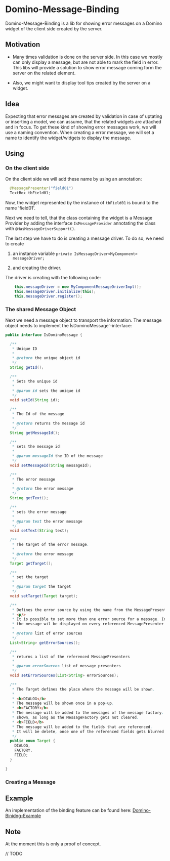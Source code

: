 # Domino-Message-Binding
Domino-Message-Binding is a lib for showing error messages on a Domino widget of the client side created by the server.

## Motivation
* Many times validation is done on the server side. In this case we mostly can only display a message, but are not able to mark the field in error. This libs will provide a solution to show error message coming form the server on the related element.

* Also, we might want to display tool tips created by the server on a widget.

## Idea
Expecting that error messages are created by validation in case of uptating or inserting a model, we can assume, that the related widgets are attached and in focus. To get these kind of showing error messages work, we will use a naming convention. When creating a error message, we will set a name to identify the widget/widgets to display the message.

## Using

### On the client side
On the client side we will add these name by using an annotation:

```java
  @MessagePresenter("field01")
  TextBox tbField01;
```

Now, the widget represented by the instance of `tbField01` is bound to the name 'field01'.

Next we need to tell, that the class containing the widget is a Message Provider by adding the interface `IsMessageProvider`  annotating the class with `@HasMessageDriverSupport()`.

The last step we have to do is creating a message driver. To do so, we need to create

1. an instance variable `private IsMessageDriver<MyComponent> messageDriver;`

2. and creating the driver.

The driver is creating with the following code:

```java
    this.messageDriver = new MyComponentMessageDriverImpl();
    this.messageDriver.initialize(this);
    this.messageDriver.register();
```

### The shared Message Object
Next we need a message object to transport the information. The message object needs to implement the ÌsDominoMessage`-interface:

```java
public interface IsDominoMessage {

  /**
   * Unique ID
   *
   * @return the unique object id
   */
  String getId();

  /**
   * Sets the unique id
   *
   * @param id sets the unique id
   */
  void setId(String id);

  /**
   * The Id of the message
   *
   * @return returns the message id
   */
  String getMessageId();

  /**
   * sets the message id
   *
   * @param messageId the ID of the message
   */
  void setMessageId(String messageId);

  /**
   * The error message
   *
   * @return the error message
   */
  String getText();

  /**
   * sets the error message
   *
   * @param text the error message
   */
  void setText(String text);

  /**
   * The target of the error message.
   *
   * @return the error message
   */
  Target getTarget();

  /**
   * set the target
   *
   * @param target the target
   */
  void setTarget(Target target);

  /**
   * Defines the error source by using the name from the MessagePresenter annotation.
   * <p/>
   * It is possible to set more than one error source for a message. In this case
   * the message wil be displayed on every referenced MessagePresenter
   *
   * @return list of error sources
   */
  List<String> getErrorSources();

  /**
   * returns a list of the referenced MessagePresenters
   *
   * @param errorSources list of message presenters
   */
  void setErrorSources(List<String> errorSources);

  /**
   * The Target defines the place where the message will be shown.
   *
   * <b>DIALOG</b>
   * The message will be shown once in a pop-up.
   * <b>FACTORY</b>
   * The message will be added to the messages of the message factory. It will be
   * shown, as long as the MessageFactory gets not cleared.
   * <b>FIELD</b>
   * The message will be added to the fields that are referenced.
   * It will be delete, once one of the referenced fields gets blurred ..
   */
  public enum Target {
    DIALOG,
    FACTORY,
    FIELD;
  }

}
```

### Creating a Message


## Example
An implementation of the binding feature can be found here: [Domino-Binidng-Example](https://github.com/NaluKit/domino-binding-example)

## Note
At the moment this is only a proof of concept.

// TODO
